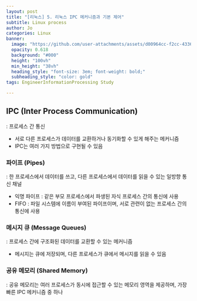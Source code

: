 ```yaml
---
layout: post
title: "[리눅스] 5. 리눅스 IPC 메커니즘과 기본 제어"
subtitle: Linux process
author: Jo
categories: Linux
banner:
  image: "https://github.com/user-attachments/assets/d00964cc-f2cc-4336-99f9-12b76046aa9f9"
  opacity: 0.618
  background: "#000"
  height: "100vh"
  min_height: "38vh"
  heading_style: "font-size: 3em; font-weight: bold;"
  subheading_style: "color: gold"
tags: EngineerInformationProcessing Study

---
```



## IPC (Inter Process Communication)
: 프로세스 간 통신
- 서로 다른 프로세스가 데이터를 교환하거나 동기화할 수 있게 해주는 메커니즘
- IPC는 여러 가지 방법으로 구현될 수 있음
### 파이프 (Pipes)
: 한 프로세스에서 데이터를 쓰고, 다른 프로세스에서 데이터를 읽을 수 있는 일방향 통신 채널
- 익명 파이프 : 같은 부모 프로세스에서 파생된 자식 프로세스 간의 통신에 사용
- FIFO : 파일 시스템에 이름이 부여된 파이프이며, 서로 관련이 없는 프로세스 간의 통신에 사용
### 메시지 큐 (Message Queues)
: 프로세스 간에 구조화된 데이터를 교환할 수 있는 메커니즘
- 메시지는 큐에 저장되며, 다른 프로세스가 큐에서 메시지를 읽을 수 있음
### 공유 메모리 (Shared Memory)
: 공유 메모리는 여러 프로세스가 동시에 접근할 수 있는 메모리 영역을 제공하며, 가장 빠른 IPC 메커니즘 중 하나

























